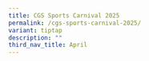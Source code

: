 ```yaml
---
title: CGS Sports Carnival 2025
permalink: /cgs-sports-carnival-2025/
variant: tiptap
description: ""
third_nav_title: April
---
```

